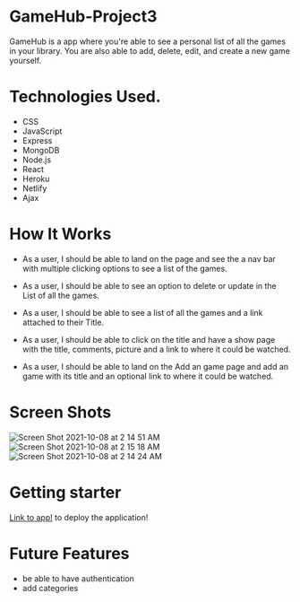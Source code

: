 # GameHub-Project3

GameHub is a app where you're able to see a personal list of all the games in your library. You are also able to add, delete, edit,  and create a new game yourself. 

# Technologies Used.

- CSS
- JavaScript
- Express
- MongoDB
- Node.js
- React
- Heroku
- Netlify
- Ajax

# How It Works

- As a user, I should be able to land on the page and see the a nav bar with multiple clicking options to see a list of the games.

- As a user, I should be able to see an option to delete or update in the List of all the games.
- As a user, I should be able to see a list of all the games and a link attached to their Title.
- As a user, I should be able to click on the title and have a show page with the title, comments, picture and a link to where it could be watched.
- As a user, I should be able to land on the Add an game page and add an game with its title and an optional link to where it could be watched.

# Screen Shots

![Screen Shot 2021-10-08 at 2 14 51 AM](https://user-images.githubusercontent.com/82793235/136507568-2031052e-1f9c-4ca1-ade9-0ae3bdb44a2e.png)
![Screen Shot 2021-10-08 at 2 15 18 AM](https://user-images.githubusercontent.com/82793235/136507570-da3595c2-b5d1-4497-b009-cb369d803a24.png)
![Screen Shot 2021-10-08 at 2 14 24 AM](https://user-images.githubusercontent.com/82793235/136507573-485f1252-0edf-4dcb-83e4-10b3cdef4222.png)



# Getting starter

[Link to app!](https://admiring-morse-93ca80.netlify.app/) to deploy the application!

# Future Features

- be able to have authentication
- add categories